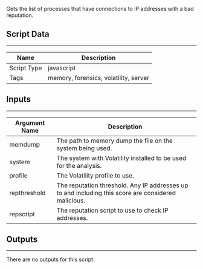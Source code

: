 Gets the list of processes that have connections to IP addresses with a bad reputation.

## Script Data

---

| **Name** | **Description** |
| --- | --- |
| Script Type | javascript |
| Tags | memory, forensics, volatility, server |


## Inputs

---

| **Argument Name** | **Description** |
| --- | --- |
| memdump | The path to memory dump the file on the system being used. |
| system | The system with Volatility installed to be used for the analysis. |
| profile | The Volatility profile to use. |
| repthreshold | The reputation threshold. Any IP addresses up to and including this score are considered malicious. |
| repscript | The reputation script to use to check IP addresses. |

## Outputs

---
There are no outputs for this script.
